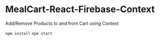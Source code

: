 # MealCart-React-Firebase-Context

Add/Remove Products to and from Cart using Context

```npm install```
 ```npm start```
